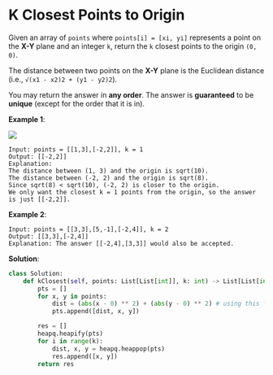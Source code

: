 # K Closest Points to Origin

Given an array of `points` where `points[i] = [xi, yi]` represents a point on the **X-Y** plane and an integer `k`, return the `k` closest points to the origin `(0, 0)`.

The distance between two points on the **X-Y** plane is the Euclidean distance (i.e., `√(x1 - x2)2 + (y1 - y2)2`).

You may return the answer in **any order**. The answer is **guaranteed** to be **unique** (except for the order that it is in).

**Example 1**:

![](https://assets.leetcode.com/uploads/2021/03/03/closestplane1.jpg)

```
Input: points = [[1,3],[-2,2]], k = 1
Output: [[-2,2]]
Explanation:
The distance between (1, 3) and the origin is sqrt(10).
The distance between (-2, 2) and the origin is sqrt(8).
Since sqrt(8) < sqrt(10), (-2, 2) is closer to the origin.
We only want the closest k = 1 points from the origin, so the answer is just [[-2,2]].
```

**Example 2**:

```
Input: points = [[3,3],[5,-1],[-2,4]], k = 2
Output: [[3,3],[-2,4]]
Explanation: The answer [[-2,4],[3,3]] would also be accepted.
```

**Solution**:

```python
class Solution:
    def kClosest(self, points: List[List[int]], k: int) -> List[List[int]]:
        pts = []
        for x, y in points:
            dist = (abs(x - 0) ** 2) + (abs(y - 0) ** 2) # using this formula increases performance
            pts.append([dist, x, y])

        res = []
        heapq.heapify(pts)
        for i in range(k):
            dist, x, y = heapq.heappop(pts)
            res.append([x, y])
        return res
```
